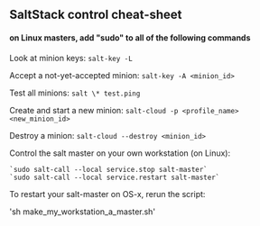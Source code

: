 ## SaltStack control cheat-sheet

#### on Linux masters, add "sudo" to all of the following commands

Look at minion keys:
`salt-key -L`

Accept a not-yet-accepted minion:
`salt-key -A <minion_id>`

Test all minions:
`salt \* test.ping`

Create and start a new minion:
`salt-cloud -p <profile_name> <new_minion_id>`

Destroy a minion:
`salt-cloud --destroy <minion_id>`

Control the salt master on your own workstation (on Linux):

    `sudo salt-call --local service.stop salt-master`
    `sudo salt-call --local service.restart salt-master`

To restart your salt-master on OS-x, rerun the script:

'sh make_my_workstation_a_master.sh'

